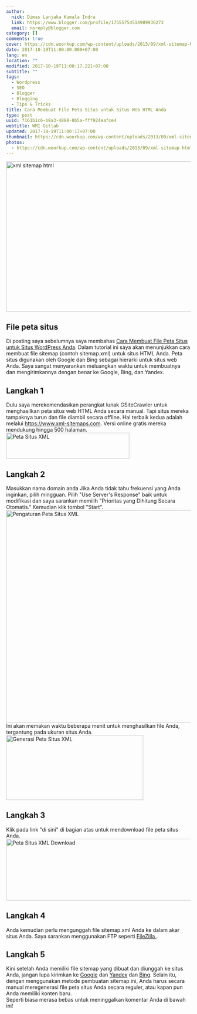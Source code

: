 ```yaml
---
author:
  nick: Dimas Lanjaka Kumala Indra
  link: https://www.blogger.com/profile/17555754514989936273
  email: noreply@blogger.com
category: []
comments: true
cover: https://cdn.woorkup.com/wp-content/uploads/2013/09/xml-sitemap-html.jpg
date: 2017-10-19T11:00:00.000+07:00
lang: en
location: ""
modified: 2017-10-19T11:00:17.221+07:00
subtitle: ""
tags:
  - Wordpress
  - SEO
  - Blogger
  - Blogging
  - Tips & Tricks
title: Cara Membuat File Peta Situs untuk Situs Web HTML Anda
type: post
uuid: f161b1c6-b8a3-4888-8b5a-fff924eafce4
webtitle: WMI Gitlab
updated: 2017-10-19T11:00:17+07:00
thumbnail: https://cdn.woorkup.com/wp-content/uploads/2013/09/xml-sitemap-html.jpg
photos:
  - https://cdn.woorkup.com/wp-content/uploads/2013/09/xml-sitemap-html.jpg
---
```


<div><img alt="xml sitemap html" height="410" src="https://cdn.woorkup.com/wp-content/uploads/2013/09/xml-sitemap-html.jpg" width="819"></div><div><h2>        File peta situs     </h2>Di posting saya sebelumnya saya membahas         <a href="https://web-manajemen.blogspot.co.uk/p/search.html?q=Cara%20Membuat%20File%20Peta%20Situs%20untuk%20Situs%20WordPress%20Anda" title="Cara Membuat File Peta Situs untuk Situs WordPress Anda">            Cara Membuat File Peta Situs untuk Situs WordPress Anda</a>. Dalam&nbsp;tutorial ini saya akan menunjukkan cara membuat file sitemap         (contoh sitemap.xml) untuk situs HTML Anda. Peta situs digunakan oleh         Google dan Bing sebagai hierarki untuk situs web Anda. Saya sangat         menyarankan meluangkan waktu untuk membuatnya dan mengirimkannya dengan         benar ke Google, Bing, dan Yandex.     <br><h2>        Langkah 1     </h2>Dulu saya merekomendasikan perangkat lunak GSiteCrawler untuk         menghasilkan peta situs web HTML Anda secara manual. Tapi situs mereka         tampaknya turun dan file diambil secara offline. Hal terbaik kedua         adalah melalui         <a href="https://www.xml-sitemaps.com/" rel="noopener noreferer nofollow" target="_blank">https://www.xml-sitemaps.com</a>.&nbsp;Versi online gratis mereka mendukung hingga 500 halaman.     <br><img alt="Peta Situs XML" height="71" src="https://cdn.woorkup.com/wp-content/uploads/2013/09/xml-sitemaps.png" width="336">    <br><h2>        Langkah 2     </h2>Masukkan nama domain anda Jika Anda tidak tahu frekuensi yang Anda         inginkan, pilih mingguan. Pilih "Use Server's Response" baik untuk         modifikasi dan saya sarankan memilih "Prioritas yang Dihitung Secara         Otomatis." Kemudian klik tombol "Start".     <br><img alt="Pengaturan Peta Situs XML" height="580" src="https://cdn.woorkup.com/wp-content/uploads/2013/09/xml-sitemaps-settings.png" width="634">    <br>Ini akan memakan waktu beberapa menit untuk menghasilkan file Anda,         tergantung pada ukuran situs Anda.     <br><img alt="Generasi Peta Situs XML" height="177" src="https://cdn.woorkup.com/wp-content/uploads/2013/09/xml-sitemaps-generation.png" width="374">    <br><h2>        Langkah 3     </h2>Klik pada link "di sini" di bagian atas untuk mendownload file peta         situs Anda.     <br><img alt="Peta Situs XML Download" height="168" src="https://cdn.woorkup.com/wp-content/uploads/2013/09/xml-sitemaps-download.png" width="599">    <br><h2>        Langkah 4     </h2>Anda kemudian perlu mengunggah file sitemap.xml Anda ke dalam akar         situs Anda. Saya sarankan menggunakan FTP seperti         <a href="https://translate.googleusercontent.com/translate_c?depth=2&amp;nv=1&amp;rurl=translate.google.com&amp;sl=en&amp;sp=nmt4&amp;tl=id&amp;u=https://filezilla-project.org/&amp;usg=ALkJrhheSVoAwYvdSZetlBVquzpS2eomdQ" target="_blank" title="Filezilla" rel="noopener noreferer nofollow">            FileZilla         </a>        .     <br><h2>        Langkah 5     </h2>Kini setelah Anda memiliki file sitemap yang dibuat dan diunggah ke         situs Anda, jangan lupa kirimkan ke         <a href="https://web-manajemen.blogspot.co.uk/p/search.html?q=Cara%20Menggunakan%20Google%20Search%20Console">            Google</a>&nbsp;dan&nbsp;<a href="https://web-manajemen.blogspot.com/p/search.html?q=Cara%20Menggunakan%20Yandex%20Webmaster%20Tools">Yandex</a>&nbsp;dan <a href="https://web-manajemen.blogspot.com/p/search.html?q=Cara%20Menggunakan%20Bing%20Webmaster%20Tools">Bing</a>. Selain itu, dengan menggunakan metode pembuatan sitemap ini, Anda         harus secara manual meregenerasi file peta situs Anda secara reguler,         atau kapan pun Anda memiliki konten baru.     <br>Seperti biasa merasa bebas untuk meninggalkan komentar Anda di bawah         ini!     </div><script>document.querySelectorAll("pre,code");
  pretext.forEach(function (el) {
    el.classList.toggle("notranslate", true);
  });</script>